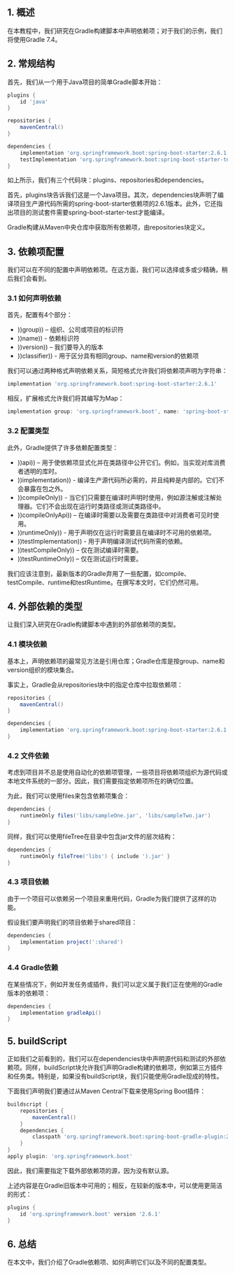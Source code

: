 ## 1. 概述

在本教程中，我们研究在Gradle构建脚本中声明依赖项；对于我们的示例，我们将使用Gradle 7.4。

## 2. 常规结构

首先，我们从一个用于Java项目的简单Gradle脚本开始：

```groovy
plugins {
    id 'java'
}

repositories {
    mavenCentral()
}

dependencies {
    implementation 'org.springframework.boot:spring-boot-starter:2.6.1'
    testImplementation 'org.springframework.boot:spring-boot-starter-test:2.6.1'
}
```

如上所示，我们有三个代码块：plugins、repositories和dependencies。

首先，plugins块告诉我们这是一个Java项目。其次，dependencies块声明了编译项目生产源代码所需的spring-boot-starter依赖项的2.6.1版本。此外，它还指出项目的测试套件需要spring-boot-starter-test才能编译。

Gradle构建从Maven中央仓库中获取所有依赖项，由repositories块定义。

## 3. 依赖项配置

我们可以在不同的配置中声明依赖项。在这方面，我们可以选择或多或少精确，稍后我们会看到。

### 3.1 如何声明依赖

首先，配置有4个部分：

+ ))group)) – 组织、公司或项目的标识符
+ ))name)) - 依赖标识符
+ ))version)) – 我们要导入的版本
+ ))classifier)) - 用于区分具有相同group、name和version的依赖项

我们可以通过两种格式声明依赖关系，简短格式允许我们将依赖项声明为字符串：

```groovy
implementation 'org.springframework.boot:spring-boot-starter:2.6.1'
```

相反，扩展格式允许我们将其编写为Map：

```groovy
implementation group: 'org.springframework.boot', name: 'spring-boot-starter', version: '2.6.1'
```

### 3.2 配置类型

此外，Gradle提供了许多依赖配置类型：

+ ))api)) – 用于使依赖项显式化并在类路径中公开它们。例如，当实现对库消费者透明的库时。
+ ))implementation)) - 编译生产源代码所必需的，并且纯粹是内部的。它们不会暴露在包之外。
+ ))compileOnly)) - 当它们只需要在编译时声明时使用，例如源注解或注解处理器。它们不会出现在运行时类路径或测试类路径中。
+ ))compileOnlyApi)) – 在编译时需要以及需要在类路径中对消费者可见时使用。
+ ))runtimeOnly)) - 用于声明仅在运行时需要且在编译时不可用的依赖项。
+ ))testImplementation)) - 用于声明编译测试代码所需的依赖。
+ ))testCompileOnly)) – 仅在测试编译时需要。
+ ))testRuntimeOnly)) – 仅在测试运行时需要。

我们应该注意到，最新版本的Gradle弃用了一些配置，如compile、testCompile、runtime和testRuntime。在撰写本文时，它们仍然可用。

## 4. 外部依赖的类型

让我们深入研究在Gradle构建脚本中遇到的外部依赖项的类型。

### 4.1 模块依赖

基本上，声明依赖项的最常见方法是引用仓库；Gradle仓库是按group、name和version组织的模块集合。

事实上，Gradle会从repositories块中的指定仓库中拉取依赖项：

```groovy
repositories {
    mavenCentral()
}

dependencies {
    implementation 'org.springframework.boot:spring-boot-starter:2.6.1'
}
```

### 4.2 文件依赖

考虑到项目并不总是使用自动化的依赖项管理，一些项目将依赖项组织为源代码或本地文件系统的一部分。因此，我们需要指定依赖项所在的确切位置。

为此，我们可以使用files来包含依赖项集合：

```groovy
dependencies {
    runtimeOnly files('libs/sampleOne.jar', 'libs/sampleTwo.jar')
}
```

同样，我们可以使用fileTree在目录中包含jar文件的层次结构：

```groovy
dependencies {
    runtimeOnly fileTree('libs') { include ').jar' }
}
```

### 4.3 项目依赖

由于一个项目可以依赖另一个项目来重用代码，Gradle为我们提供了这样的功能。

假设我们要声明我们的项目依赖于shared项目：

```groovy
dependencies {
    implementation project(':shared')
}
```

### 4.4 Gradle依赖

在某些情况下，例如开发任务或插件，我们可以定义属于我们正在使用的Gradle版本的依赖项：

```groovy
dependencies {
    implementation gradleApi()
}
```

## 5. buildScript

正如我们之前看到的，我们可以在dependencies块中声明源代码和测试的外部依赖项。同样，buildScript块允许我们声明Gradle构建的依赖项，例如第三方插件和任务类。特别是，如果没有buildScript块，我们只能使用Gradle现成的特性。

下面我们声明我们要通过从Maven Central下载来使用Spring Boot插件：

```groovy
buildscript {
    repositories {
        mavenCentral()
    }
    dependencies {
        classpath 'org.springframework.boot:spring-boot-gradle-plugin:2.6.1'
    }
}
apply plugin: 'org.springframework.boot'
```

因此，我们需要指定下载外部依赖项的源，因为没有默认源。

上述内容是在Gradle旧版本中可用的；相反，在较新的版本中，可以使用更简洁的形式：

```groovy
plugins {
    id 'org.springframework.boot' version '2.6.1'
}
```

## 6. 总结

在本文中，我们介绍了Gradle依赖项、如何声明它们以及不同的配置类型。